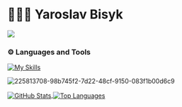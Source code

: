 # 🧑🏻‍💻 Yaroslav Bisyk
<img src="https://www.codewars.com/users/montegray/badges/large"/>

### ⚙️ Languages and Tools

[![My Skills](https://skillicons.dev/icons?i=py,js,ts,vue,nuxtjs,pinia,react,nextjs,redux,nodejs,express,prisma,mongodb,mysql,postgres,html,css,sass,tailwind,bootstrap,styledcomponents,docker,vite,npm,git,vscode,figma	)](https://skillicons.dev)

![225813708-98b745f2-7d22-48cf-9150-083f1b00d6c9](https://github.com/user-attachments/assets/fd1be445-5b5d-4402-ac2f-3391708ee5cd)

<!-- GitHub Profile Stats -->
<a href="https://github.com/Bisyk">
  <img align="center" src="https://github-readme-stats.vercel.app/api?username=Bisyk&theme=radical" alt="GitHub Stats" />
</a>

<!-- Most Used Languages Widget -->
<a href="https://github.com/Bisyk">
  <img align="center" src="https://github-readme-stats.vercel.app/api/top-langs/?username=Bisyk&layout=compact&theme=radical&card_width=495" alt="Top Languages" />
</a>



